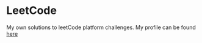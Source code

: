 # LeetCode

My own solutions to leetCode platform challenges. My profile can be found [here](https://leetcode.com/feb29/)
